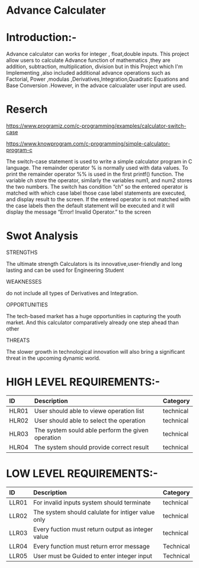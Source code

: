 
# Advance Calculater

# Introduction:-
Advance calculator can works  for integer , float,double inputs. This project allow users to calculate Advance function of mathematics ,they are addition, subtraction, multiplication, division but in this Project which I'm Implementing ,also included  additional advance operations such as Factorial, Power ,modulas ,Derivatives,Integration,Quadratic Equations and Base Conversion .However, in the 
advace calcualater user input are used.

# Reserch

https://www.programiz.com/c-programming/examples/calculator-switch-case

https://www.knowprogram.com/c-programming/simple-calculator-program-c

The switch-case statement is used to write a simple calculator program in C language. The remainder operator % is normally used with data values. To print the remainder operator %% is used in the first printf() function. The variable ch store the operator, similarly the variables num1, and num2 stores the two numbers. The switch has condition “ch” so the entered operator is matched with which case label those case label statements are executed, and display result to the screen. If the entered operator is not matched with the case labels then the default statement will be executed and it will display the message “Error! Invalid Operator.” to the screen

# Swot Analysis 

STRENGTHS

The ultimate strength Calculators is its innovative,user-friendly and long lasting and can be used for Engineering Student

WEAKNESSES

do not include all types of Derivatives and Integration.

OPPORTUNITIES

The tech-based market has a huge opportunities in capturing the youth market. And this calculator comparatively already one step ahead than other

THREATS

The slower growth in technological innovation will also bring a significant threat in the upcoming dynamic world.

# HIGH LEVEL REQUIREMENTS:-

| ID | Description     | Category               |
| :-------- | :------- | :------------------------- |
| HLR01 | User should able to viewe operation list | 	technical |
|HLR02	|	User should able to select the operation |technical|
|HLR03|The system sould able perform the given operation|technical|
|HLR04	|	The system should provide correct result|technical|


# LOW LEVEL REQUIREMENTS:-

|  ID  | Description    | Category                     |
| :-------- | :------- | :-------------------------------- |
| LLR01      | For invalid inputs system should terminate | technical |
|LLR02 |The system should calulate for intiger value only|technical |
|LLR03|Every fuction must return output as integer value	|technical |
|LLR04|	Every function must return error message|	Technical
LLR05	|User must be Guided to enter integer input|	Technical



